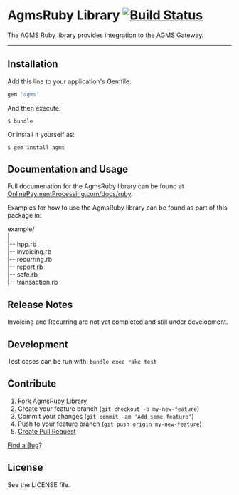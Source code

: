 # AgmsRuby Library [![Build Status](https://travis-ci.org/agmscode/agms_ruby.png?branch=master)](https://travis-ci.org/agmscode/agms_ruby)

The AGMS Ruby library provides integration to the AGMS Gateway.

---

## Installation

Add this line to your application's Gemfile:

```ruby
gem 'agms'
```

And then execute:

    $ bundle

Or install it yourself as:

    $ gem install agms

## Documentation and Usage

Full documenation for the AgmsRuby library can be found at [OnlinePaymentProcessing.com/docs/ruby](http://onlinepaymentprocessing.com/docs/ruby).

Examples for how to use the AgmsRuby library can be found as part of this package in:

example/  
|  
|-- hpp.rb  
|-- invoicing.rb  
|-- recurring.rb  
|-- report.rb  
|-- safe.rb  
|-- transaction.rb

## Release Notes

Invoicing and Recurring are not yet completed and still under development.

## Development

Test cases can be run with: `bundle exec rake test`

## Contribute

1. [Fork AgmsRuby Library]( https://github.com/agms_code/agms_ruby/fork )
2. Create your feature branch (`git checkout -b my-new-feature`)
3. Commit your changes (`git commit -am 'Add some feature'`)
4. Push to your feature branch (`git push origin my-new-feature`)
5. [Create Pull Request](https://github.com/jasonniebauer/agms_ruby/pulls)

[Find a Bug](http://github.com/agmscode/agms_ruby/issues)?

## License

See the LICENSE file.
